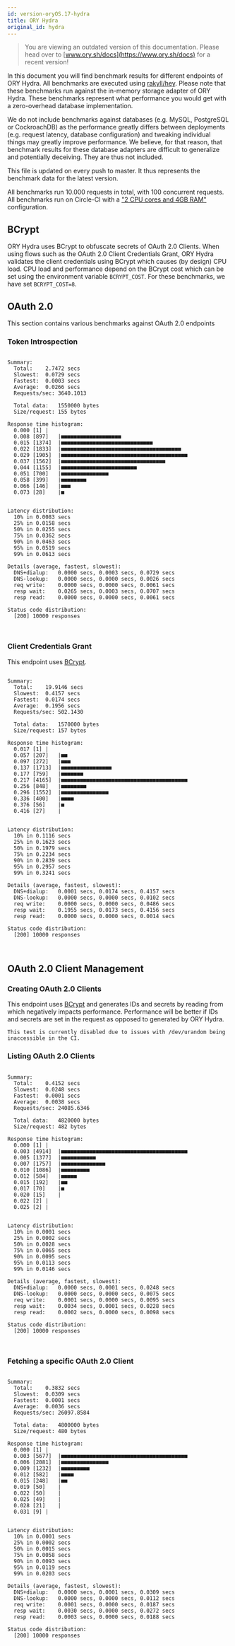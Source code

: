 ```yaml
---
id: version-oryOS.17-hydra
title: ORY Hydra
original_id: hydra
---
```


> You are viewing an outdated version of this documentation. Please head over
> to [www.ory.sh/docs](https://www.ory.sh/docs) for a recent version!

In this document you will find benchmark results for different endpoints of ORY
Hydra. All benchmarks are executed using
[rakyll/hey](https://github.com/rakyll/hey). Please note that these benchmarks
run against the in-memory storage adapter of ORY Hydra. These benchmarks
represent what performance you would get with a zero-overhead database
implementation.

We do not include benchmarks against databases (e.g. MySQL, PostgreSQL or
CockroachDB) as the performance greatly differs between deployments (e.g.
request latency, database configuration) and tweaking individual things may
greatly improve performance. We believe, for that reason, that benchmark results
for these database adapters are difficult to generalize and potentially
deceiving. They are thus not included.

This file is updated on every push to master. It thus represents the benchmark
data for the latest version.

All benchmarks run 10.000 requests in total, with 100 concurrent requests. All
benchmarks run on Circle-CI with a
["2 CPU cores and 4GB RAM"](https://support.circleci.com/hc/en-us/articles/360000489307-Why-do-my-tests-take-longer-to-run-on-CircleCI-than-locally-)
configuration.

## BCrypt

ORY Hydra uses BCrypt to obfuscate secrets of OAuth 2.0 Clients. When using
flows such as the OAuth 2.0 Client Credentials Grant, ORY Hydra validates the
client credentials using BCrypt which causes (by design) CPU load. CPU load and
performance depend on the BCrypt cost which can be set using the environment
variable `BCRYPT_COST`. For these benchmarks, we have set `BCRYPT_COST=8`.

## OAuth 2.0

This section contains various benchmarks against OAuth 2.0 endpoints

### Token Introspection

```

Summary:
  Total:	2.7472 secs
  Slowest:	0.0729 secs
  Fastest:	0.0003 secs
  Average:	0.0266 secs
  Requests/sec:	3640.1013

  Total data:	1550000 bytes
  Size/request:	155 bytes

Response time histogram:
  0.000 [1]	|
  0.008 [897]	|■■■■■■■■■■■■■■■■■■■
  0.015 [1374]	|■■■■■■■■■■■■■■■■■■■■■■■■■■■■■
  0.022 [1833]	|■■■■■■■■■■■■■■■■■■■■■■■■■■■■■■■■■■■■■■
  0.029 [1905]	|■■■■■■■■■■■■■■■■■■■■■■■■■■■■■■■■■■■■■■■■
  0.037 [1562]	|■■■■■■■■■■■■■■■■■■■■■■■■■■■■■■■■■
  0.044 [1155]	|■■■■■■■■■■■■■■■■■■■■■■■■
  0.051 [700]	|■■■■■■■■■■■■■■■
  0.058 [399]	|■■■■■■■■
  0.066 [146]	|■■■
  0.073 [28]	|■


Latency distribution:
  10% in 0.0083 secs
  25% in 0.0158 secs
  50% in 0.0255 secs
  75% in 0.0362 secs
  90% in 0.0463 secs
  95% in 0.0519 secs
  99% in 0.0613 secs

Details (average, fastest, slowest):
  DNS+dialup:	0.0000 secs, 0.0003 secs, 0.0729 secs
  DNS-lookup:	0.0000 secs, 0.0000 secs, 0.0026 secs
  req write:	0.0000 secs, 0.0000 secs, 0.0061 secs
  resp wait:	0.0265 secs, 0.0003 secs, 0.0707 secs
  resp read:	0.0000 secs, 0.0000 secs, 0.0061 secs

Status code distribution:
  [200]	10000 responses



```

### Client Credentials Grant

This endpoint uses [BCrypt](#bcrypt).

```

Summary:
  Total:	19.9146 secs
  Slowest:	0.4157 secs
  Fastest:	0.0174 secs
  Average:	0.1956 secs
  Requests/sec:	502.1430

  Total data:	1570000 bytes
  Size/request:	157 bytes

Response time histogram:
  0.017 [1]	|
  0.057 [207]	|■■
  0.097 [272]	|■■■
  0.137 [1713]	|■■■■■■■■■■■■■■■■
  0.177 [759]	|■■■■■■■
  0.217 [4165]	|■■■■■■■■■■■■■■■■■■■■■■■■■■■■■■■■■■■■■■■■
  0.256 [848]	|■■■■■■■■
  0.296 [1552]	|■■■■■■■■■■■■■■■
  0.336 [400]	|■■■■
  0.376 [56]	|■
  0.416 [27]	|


Latency distribution:
  10% in 0.1116 secs
  25% in 0.1623 secs
  50% in 0.1979 secs
  75% in 0.2234 secs
  90% in 0.2839 secs
  95% in 0.2957 secs
  99% in 0.3241 secs

Details (average, fastest, slowest):
  DNS+dialup:	0.0001 secs, 0.0174 secs, 0.4157 secs
  DNS-lookup:	0.0000 secs, 0.0000 secs, 0.0102 secs
  req write:	0.0000 secs, 0.0000 secs, 0.0486 secs
  resp wait:	0.1955 secs, 0.0173 secs, 0.4156 secs
  resp read:	0.0000 secs, 0.0000 secs, 0.0014 secs

Status code distribution:
  [200]	10000 responses



```

## OAuth 2.0 Client Management

### Creating OAuth 2.0 Clients

This endpoint uses [BCrypt](#bcrypt) and generates IDs and secrets by reading
from which negatively impacts performance. Performance will be better if IDs and
secrets are set in the request as opposed to generated by ORY Hydra.

```
This test is currently disabled due to issues with /dev/urandom being inaccessible in the CI.
```

### Listing OAuth 2.0 Clients

```

Summary:
  Total:	0.4152 secs
  Slowest:	0.0248 secs
  Fastest:	0.0001 secs
  Average:	0.0038 secs
  Requests/sec:	24085.6346

  Total data:	4820000 bytes
  Size/request:	482 bytes

Response time histogram:
  0.000 [1]	|
  0.003 [4914]	|■■■■■■■■■■■■■■■■■■■■■■■■■■■■■■■■■■■■■■■■
  0.005 [1377]	|■■■■■■■■■■■
  0.007 [1757]	|■■■■■■■■■■■■■■
  0.010 [1086]	|■■■■■■■■■
  0.012 [584]	|■■■■■
  0.015 [192]	|■■
  0.017 [70]	|■
  0.020 [15]	|
  0.022 [2]	|
  0.025 [2]	|


Latency distribution:
  10% in 0.0001 secs
  25% in 0.0002 secs
  50% in 0.0028 secs
  75% in 0.0065 secs
  90% in 0.0095 secs
  95% in 0.0113 secs
  99% in 0.0146 secs

Details (average, fastest, slowest):
  DNS+dialup:	0.0000 secs, 0.0001 secs, 0.0248 secs
  DNS-lookup:	0.0000 secs, 0.0000 secs, 0.0075 secs
  req write:	0.0001 secs, 0.0000 secs, 0.0095 secs
  resp wait:	0.0034 secs, 0.0001 secs, 0.0228 secs
  resp read:	0.0002 secs, 0.0000 secs, 0.0098 secs

Status code distribution:
  [200]	10000 responses



```

### Fetching a specific OAuth 2.0 Client

```

Summary:
  Total:	0.3832 secs
  Slowest:	0.0309 secs
  Fastest:	0.0001 secs
  Average:	0.0036 secs
  Requests/sec:	26097.8584

  Total data:	4800000 bytes
  Size/request:	480 bytes

Response time histogram:
  0.000 [1]	|
  0.003 [5677]	|■■■■■■■■■■■■■■■■■■■■■■■■■■■■■■■■■■■■■■■■
  0.006 [2081]	|■■■■■■■■■■■■■■■
  0.009 [1232]	|■■■■■■■■■
  0.012 [582]	|■■■■
  0.015 [248]	|■■
  0.019 [50]	|
  0.022 [50]	|
  0.025 [49]	|
  0.028 [21]	|
  0.031 [9]	|


Latency distribution:
  10% in 0.0001 secs
  25% in 0.0002 secs
  50% in 0.0015 secs
  75% in 0.0058 secs
  90% in 0.0093 secs
  95% in 0.0119 secs
  99% in 0.0203 secs

Details (average, fastest, slowest):
  DNS+dialup:	0.0000 secs, 0.0001 secs, 0.0309 secs
  DNS-lookup:	0.0000 secs, 0.0000 secs, 0.0112 secs
  req write:	0.0001 secs, 0.0000 secs, 0.0187 secs
  resp wait:	0.0030 secs, 0.0000 secs, 0.0272 secs
  resp read:	0.0003 secs, 0.0000 secs, 0.0188 secs

Status code distribution:
  [200]	10000 responses



```
